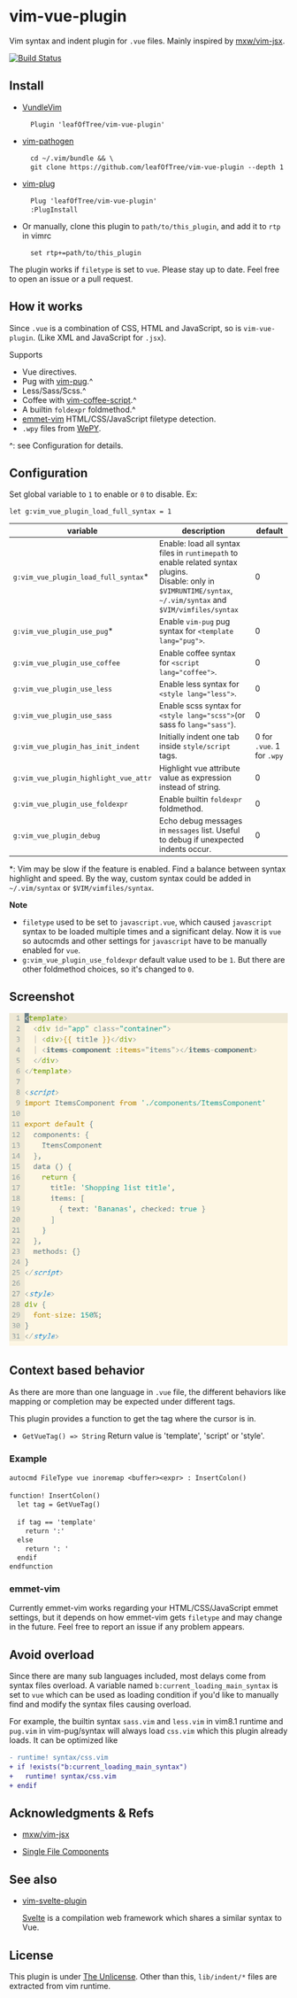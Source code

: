 # vim-vue-plugin

Vim syntax and indent plugin for `.vue` files. Mainly inspired by [mxw/vim-jsx][1]. 

[![Build Status][12]](https://travis-ci.com/leafOfTree/test)

## Install

- [VundleVim][2]

        Plugin 'leafOfTree/vim-vue-plugin'

- [vim-pathogen][5]

        cd ~/.vim/bundle && \
        git clone https://github.com/leafOfTree/vim-vue-plugin --depth 1

- [vim-plug][7]

        Plug 'leafOfTree/vim-vue-plugin'
        :PlugInstall

- Or manually, clone this plugin to `path/to/this_plugin`, and add it to `rtp` in vimrc

        set rtp+=path/to/this_plugin

The plugin works if `filetype` is set to `vue`. Please stay up to date. Feel free to open an issue or a pull request.


## How it works

Since `.vue` is a combination of CSS, HTML and JavaScript, so is `vim-vue-plugin`. (Like XML and JavaScript for `.jsx`).

Supports

- Vue directives.
- Pug with [vim-pug][4].^
- Less/Sass/Scss.^
- Coffee with [vim-coffee-script][11].^
- A builtin `foldexpr` foldmethod.^
- [emmet-vim][10] HTML/CSS/JavaScript filetype detection.
- `.wpy` files from [WePY][6].

^: see Configuration for details.

## Configuration

Set global variable to `1` to enable or `0` to disable. Ex:

    let g:vim_vue_plugin_load_full_syntax = 1

| variable                              | description                                                                                            | default                    |
|---------------------------------------|--------------------------------------------------------------------------------------------------------------------------------|----------------------------|
| `g:vim_vue_plugin_load_full_syntax`\* | Enable: load all syntax files in `runtimepath` to enable related syntax plugins.<br> Disable: only in `$VIMRUNTIME/syntax`, `~/.vim/syntax` and `$VIM/vimfiles/syntax` | 0 |
| `g:vim_vue_plugin_use_pug`\*          | Enable `vim-pug` pug syntax for `<template lang="pug">`.                                               | 0 |
| `g:vim_vue_plugin_use_coffee`         | Enable coffee syntax for `<script lang="coffee">`.                                                     | 0 |
| `g:vim_vue_plugin_use_less`           | Enable less syntax for `<style lang="less">`.                                                          | 0 |
| `g:vim_vue_plugin_use_sass`           | Enable scss syntax for `<style lang="scss">`(or sass fo `lang="sass"`).                                  | 0 |
| `g:vim_vue_plugin_has_init_indent`    | Initially indent one tab inside `style/script` tags.                                                   | 0 for `.vue`. 1 for `.wpy` |
| `g:vim_vue_plugin_highlight_vue_attr` | Highlight vue attribute value as expression instead of string.                                         | 0 |
| `g:vim_vue_plugin_use_foldexpr`       | Enable builtin `foldexpr` foldmethod.                                                                  | 0 |
| `g:vim_vue_plugin_debug`              | Echo debug messages in `messages` list. Useful to debug if unexpected indents occur.                   | 0 |

\*: Vim may be slow if the feature is enabled. Find a balance between syntax highlight and speed. By the way, custom syntax could be added in `~/.vim/syntax` or `$VIM/vimfiles/syntax`.

**Note**

- `filetype` used to be set to `javascript.vue`, which caused `javascript` syntax to be loaded multiple times and a significant delay. Now it is `vue` so autocmds and other settings for `javascript` have to be manually enabled for `vue`.
- `g:vim_vue_plugin_use_foldexpr` default value used to be `1`. But there are other foldmethod choices, so it's changed to `0`.

## Screenshot

<img alt="screenshot" src="https://raw.githubusercontent.com/leafOfTree/leafOfTree.github.io/master/vim-vue-plugin-screenshot.png" width="600" />

## Context based behavior

As there are more than one language in `.vue` file, the different behaviors like mapping or completion may be expected under different tags.

This plugin provides a function to get the tag where the cursor is in.

- `GetVueTag() => String` Return value is 'template', 'script' or 'style'.

### Example

```vim
autocmd FileType vue inoremap <buffer><expr> : InsertColon()

function! InsertColon()
  let tag = GetVueTag()
  
  if tag == 'template'
    return ':'
  else
    return ': '
  endif
endfunction
```

### emmet-vim

Currently emmet-vim works regarding your HTML/CSS/JavaScript emmet settings, but it depends on how emmet-vim gets `filetype` and may change in the future. Feel free to report an issue if any problem appears.

## Avoid overload

Since there are many sub languages included, most delays come from syntax files overload. A variable named `b:current_loading_main_syntax` is set to `vue` which can be used as loading condition if you'd like to manually find and modify the syntax files causing overload.

For example, the builtin syntax `sass.vim` and `less.vim` in vim8.1 runtime and `pug.vim` in vim-pug/syntax will always load `css.vim` which this plugin already loads. It can be optimized like

```diff
- runtime! syntax/css.vim
+ if !exists("b:current_loading_main_syntax")
+   runtime! syntax/css.vim
+ endif
```

## Acknowledgments & Refs

- [mxw/vim-jsx][1]

- [Single File Components][3]

## See also

- [vim-svelte-plugin][9] 

    [Svelte][13] is a compilation web framework which shares a similar syntax to Vue.

## License

This plugin is under [The Unlicense][8]. Other than this, `lib/indent/*` files are extracted from vim runtime.

[1]: https://github.com/mxw/vim-jsx "mxw: vim-jsx"
[2]: https://github.com/VundleVim/Vundle.vim
[3]: https://vuejs.org/v2/guide/single-file-components.html
[4]: https://github.com/digitaltoad/vim-pug
[5]: https://github.com/tpope/vim-pathogen
[6]: https://tencent.github.io/wepy
[7]: https://github.com/junegunn/vim-plug
[8]: https://choosealicense.com/licenses/unlicense/
[9]: https://github.com/leafOfTree/vim-svelte-plugin
[10]: https://github.com/mattn/emmet-vim
[11]: https://github.com/kchmck/vim-coffee-script
[12]: https://travis-ci.com/leafOfTree/test.svg?branch=vim-vue-plugin
[13]: https://svelte.dev/
